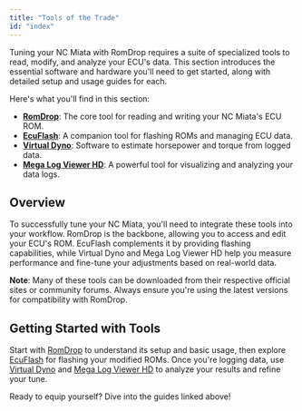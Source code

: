 ```yaml
---
title: "Tools of the Trade"
id: "index"
---
```


Tuning your NC Miata with RomDrop requires a suite of specialized tools to read, modify, and analyze your ECU's data. This section introduces the essential software and hardware you'll need to get started, along with detailed setup and usage guides for each.

Here's what you'll find in this section:

- **[RomDrop](/tools-of-the-trade/romdrop)**: The core tool for reading and writing your NC Miata's ECU ROM.
- **[EcuFlash](/tools-of-the-trade/ecuflash)**: A companion tool for flashing ROMs and managing ECU data.
- **[Virtual Dyno](/tools-of-the-trade/virtual-dyno)**: Software to estimate horsepower and torque from logged data.
- **[Mega Log Viewer HD](/tools-of-the-trade/mega-log-viewer-hd)**: A powerful tool for visualizing and analyzing your data logs.

## Overview

To successfully tune your NC Miata, you'll need to integrate these tools into your workflow. RomDrop is the backbone, allowing you to access and edit your ECU's ROM. EcuFlash complements it by providing flashing capabilities, while Virtual Dyno and Mega Log Viewer HD help you measure performance and fine-tune your adjustments based on real-world data.

**Note**: Many of these tools can be downloaded from their respective official sites or community forums. Always ensure you're using the latest versions for compatibility with RomDrop.

## Getting Started with Tools

Start with [RomDrop](/tools-of-the-trade/romdrop) to understand its setup and basic usage, then explore [EcuFlash](/tools-of-the-trade/ecuflash) for flashing your modified ROMs. Once you're logging data, use [Virtual Dyno](/tools-of-the-trade/virtual-dyno) and [Mega Log Viewer HD](/tools-of-the-trade/mega-log-viewer-hd) to analyze your results and refine your tune.

Ready to equip yourself? Dive into the guides linked above!